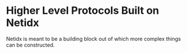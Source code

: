 # Higher Level Protocols Built on Netidx

Netidx is meant to be a building block out of which more complex
things can be constructed.

